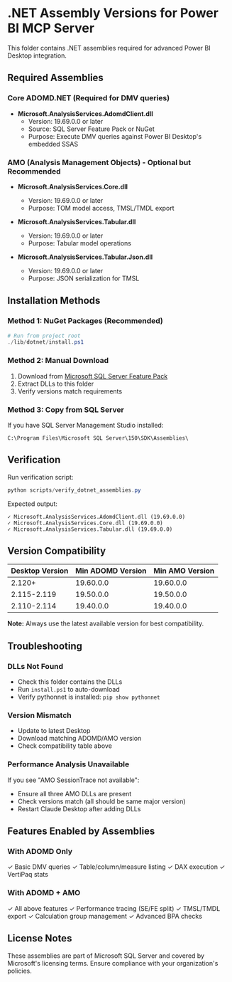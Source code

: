 # .NET Assembly Versions for Power BI MCP Server

This folder contains .NET assemblies required for advanced Power BI Desktop integration.

## Required Assemblies

### Core ADOMD.NET (Required for DMV queries)
- **Microsoft.AnalysisServices.AdomdClient.dll**
  - Version: 19.69.0.0 or later
  - Source: SQL Server Feature Pack or NuGet
  - Purpose: Execute DMV queries against Power BI Desktop's embedded SSAS

### AMO (Analysis Management Objects) - Optional but Recommended
- **Microsoft.AnalysisServices.Core.dll**
  - Version: 19.69.0.0 or later
  - Purpose: TOM model access, TMSL/TMDL export

- **Microsoft.AnalysisServices.Tabular.dll**
  - Version: 19.69.0.0 or later
  - Purpose: Tabular model operations

- **Microsoft.AnalysisServices.Tabular.Json.dll**
  - Version: 19.69.0.0 or later
  - Purpose: JSON serialization for TMSL

## Installation Methods

### Method 1: NuGet Packages (Recommended)
```powershell
# Run from project root
./lib/dotnet/install.ps1
```

### Method 2: Manual Download
1. Download from [Microsoft SQL Server Feature Pack](https://www.microsoft.com/en-us/download/details.aspx?id=56833)
2. Extract DLLs to this folder
3. Verify versions match requirements

### Method 3: Copy from SQL Server
If you have SQL Server Management Studio installed:
```
C:\Program Files\Microsoft SQL Server\150\SDK\Assemblies\
```

## Verification

Run verification script:
```powershell
python scripts/verify_dotnet_assemblies.py
```

Expected output:
```
✓ Microsoft.AnalysisServices.AdomdClient.dll (19.69.0.0)
✓ Microsoft.AnalysisServices.Core.dll (19.69.0.0)
✓ Microsoft.AnalysisServices.Tabular.dll (19.69.0.0)
```

## Version Compatibility

| Desktop Version | Min ADOMD Version | Min AMO Version |
|----------------|------------------|----------------|
| 2.120+         | 19.60.0.0       | 19.60.0.0     |
| 2.115-2.119    | 19.50.0.0       | 19.50.0.0     |
| 2.110-2.114    | 19.40.0.0       | 19.40.0.0     |

**Note:** Always use the latest available version for best compatibility.

## Troubleshooting

### DLLs Not Found
- Check this folder contains the DLLs
- Run `install.ps1` to auto-download
- Verify pythonnet is installed: `pip show pythonnet`

### Version Mismatch
- Update to latest Desktop
- Download matching ADOMD/AMO version
- Check compatibility table above

### Performance Analysis Unavailable
If you see "AMO SessionTrace not available":
- Ensure all three AMO DLLs are present
- Check versions match (all should be same major version)
- Restart Claude Desktop after adding DLLs

## Features Enabled by Assemblies

### With ADOMD Only
✓ Basic DMV queries
✓ Table/column/measure listing
✓ DAX execution
✓ VertiPaq stats

### With ADOMD + AMO
✓ All above features
✓ Performance tracing (SE/FE split)
✓ TMSL/TMDL export
✓ Calculation group management
✓ Advanced BPA checks

## License Notes

These assemblies are part of Microsoft SQL Server and covered by Microsoft's licensing terms. Ensure compliance with your organization's policies.

